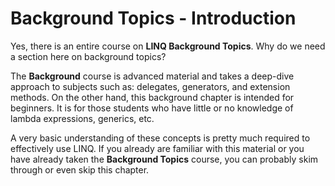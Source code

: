 # Background Topics - Introduction

Yes, there is an entire course on **LINQ Background Topics**. Why do we need a section here on background topics?

The **Background** course is advanced material and takes a deep-dive approach to subjects such as: delegates, generators, and extension methods. On the other hand, this background chapter is intended for beginners. It is for those students who have little or no knowledge of lambda expressions, generics, etc.

A very basic understanding of these concepts is pretty much required to effectively use LINQ. If you already are familiar with this material or you have already taken the **Background Topics** course, you can probably skim through or even skip this chapter.